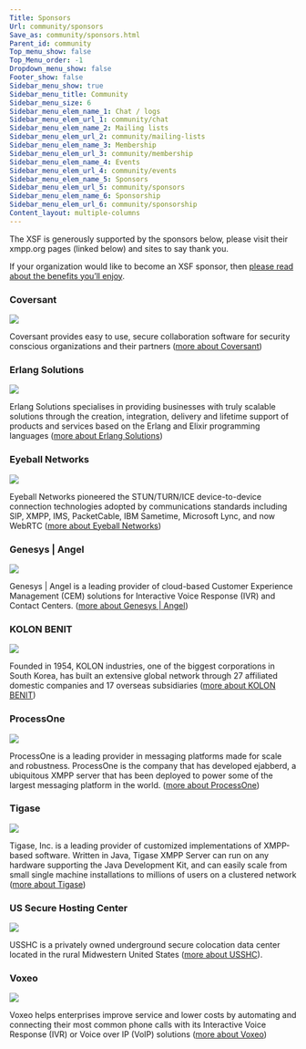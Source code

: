 ```yaml
---
Title: Sponsors
Url: community/sponsors
Save_as: community/sponsors.html
Parent_id: community
Top_menu_show: false
Top_Menu_order: -1
Dropdown_menu_show: false
Footer_show: false
Sidebar_menu_show: true
Sidebar_menu_title: Community
Sidebar_menu_size: 6
Sidebar_menu_elem_name_1: Chat / logs
Sidebar_menu_elem_url_1: community/chat
Sidebar_menu_elem_name_2: Mailing lists
Sidebar_menu_elem_url_2: community/mailing-lists
Sidebar_menu_elem_name_3: Membership
Sidebar_menu_elem_url_3: community/membership
Sidebar_menu_elem_name_4: Events
Sidebar_menu_elem_url_4: community/events
Sidebar_menu_elem_name_5: Sponsors
Sidebar_menu_elem_url_5: community/sponsors
Sidebar_menu_elem_name_6: Sponsorship
Sidebar_menu_elem_url_6: community/sponsorship
Content_layout: multiple-columns
---
```


The XSF is generously supported by the sponsors below, please visit their xmpp.org pages (linked below) and sites to say thank you.

If your organization would like to become an XSF sponsor, then [please read about the benefits you’ll enjoy](/community/sponsorship).


### Coversant

[![](/images/logos/coversant.png)](/sponsors/coversant)

Coversant provides easy to use, secure collaboration software for security conscious organizations and their partners ([more about Coversant](/sponsors/coversant))


### Erlang Solutions

[![](/images/logos/erlang-solutions.png)](/sponsors/erlang-solutions)

Erlang Solutions specialises in providing businesses with truly scalable solutions through the creation, integration, delivery and lifetime support of products and services based on the Erlang and Elixir programming languages ([more about Erlang Solutions](/sponsors/erlang-solutions))


### Eyeball Networks

[![](/images/logos/eyeball-networks.png)](/sponsors/eyeball-networks)

Eyeball Networks pioneered the STUN/TURN/ICE device-to-device connection technologies adopted by communications standards including SIP, XMPP, IMS, PacketCable, IBM Sametime, Microsoft Lync, and now WebRTC ([more about Eyeball Networks](/sponsors/eyeball-networks))


### Genesys | Angel

[![](/images/logos/genesys-angel.jpg)](/sponsors/genesys-angel)

Genesys | Angel is a leading provider of cloud-based Customer Experience Management (CEM) solutions for Interactive Voice Response (IVR) and Contact Centers. ([more about Genesys | Angel](/sponsors/genesys-angel))


### KOLON BENIT

[![](/images/logos/kolon-benit.png)](/sponsors/kolon-benit)

Founded in 1954, KOLON industries, one of the biggest corporations in South Korea, has built an extensive global network through 27 affiliated domestic companies and 17 overseas subsidiaries ([more about KOLON BENIT](/sponsors/kolon-benit))


### ProcessOne

[![](/images/logos/process-one.png)](/sponsors/processone)

ProcessOne is a leading provider in messaging platforms made for scale and robustness. ProcessOne is the company that has developed ejabberd, a ubiquitous XMPP server that has been deployed to power some of the largest messaging platform in the world.
([more about ProcessOne](/sponsors/processone))


### Tigase

[![](/images/logos/tigase.png)](/sponsors/tigase)

Tigase, Inc. is a leading provider of customized implementations of XMPP-based software. Written in Java, Tigase XMPP Server can run on any hardware supporting the Java Development Kit, and can easily scale from small single machine installations to millions of users on a clustered network ([more about Tigase](/sponsors/tigase))


### US Secure Hosting Center

[![](/images/logos/usshc.png)](/sponsors/us-secure-hosting-center)

USSHC is a privately owned underground secure colocation data center located in the rural Midwestern United States ([more about USSHC](/sponsors/us-secure-hosting-center)).


### Voxeo

[![](/images/logos/voxeo.gif)](/sponsors/voxeo)

Voxeo helps enterprises improve service and lower costs by automating and connecting their most common phone calls with its Interactive Voice Response (IVR) or Voice over IP (VoIP) solutions ([more about Voxeo](/sponsors/voxeo))

